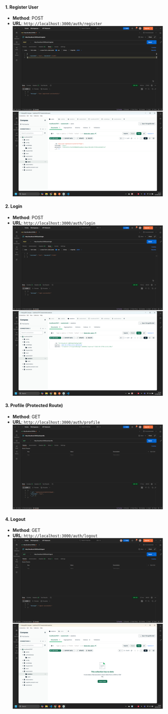
#### 1. Register User
- **Method**: POST
- **URL**: `http://localhost:3000/auth/register`
![alt text](/image.png)
![alt text](/image-1.png)

#### 2. Login
- **Method**: POST
- **URL**: `http://localhost:3000/auth/login`
![alt text](/image-2.png)
![alt text](/image-3.png)

#### 3. Profile (Protected Route)
- **Method**: GET
- **URL**: `http://localhost:3000/auth/profile`
![alt text](/image-4.png)

#### 4. Logout
- **Method**: GET
- **URL**: `http://localhost:3000/auth/logout`
![alt text](/image-5.png)
![alt text](/image-6.png)